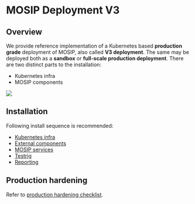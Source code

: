 # MOSIP Deployment V3

## Overview
We provide reference implementation of a Kubernetes based **production grade** deployment of MOSIP, also called **V3 deployment**. The same may be deployed both as a **sandbox** or **full-scale production deployment**. There are two distinct parts to the installation:

* Kubernetes infra
* MOSIP components

![](docs/images/deployment_architecture.png)

## Installation
Following install sequence is recommended:
* [Kubernetes infra](https://github.com/tf-govstack/k8s-infra)
* [External components](external/README.md)
* [MOSIP services](tf-govstack/README.md)
* [Testrig](testrig/README.md)
* [Reporting](https://github.com/tf-govstack/reporting/tree/develop)

## Production hardening
Refer to [production hardening checklist](docs/production-checklist.md).
